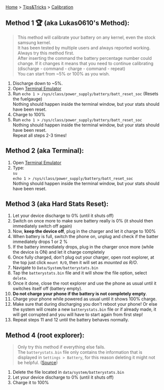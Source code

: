 [Home](/index.md)   >   [Tips&Tricks](/tips.md)   >   [Calibration](/calibration.md)

## Method 1 🏆 (aka Lukas0610's Method):
> This method will calibrate your battery on any kernel, even the stock samsung kernel. <br/>
It has been tested by multiple users and always reported working. <br/>
Always try this method first. <br/>
After inserting the command the battery percentage number could change. If it changes it means that you need to continue calibrating (discharge - command - charge - command - repeat) <br/>
You can start from ~5% or 100% as you wish.

1. Discharge down to ~5%.
2. Open [Terminal Emulator](https://play.google.com/store/apps/details?id=jackpal.androidterm&hl=en)
3. Run `echo 1 > /sys/class/power_supply/battery/batt_reset_soc` (Resets the fuelgauge) <br/>
        Nothing should happen inside the terminal window, but your stats should have been reset.
4. Charge to 100%
5. Run `echo 1 > /sys/class/power_supply/battery/batt_reset_soc` <br/>
        Nothing should happen inside the terminal window, but your stats should have been reset. <br/>
Repeat all steps 2-3 times!

## Method 2 (aka Terminal):
1. Open [Terminal Emulator](https://play.google.com/store/apps/details?id=jackpal.androidterm&hl=en)
2. Type: <br/>
  `su` <br/>
  `echo 1 > /sys/class/power_supply/battery/batt_reset_soc` <br/>
  Nothing should happen inside the terminal window, but your stats should have been reset.

## Method 3 (aka Hard Stats Reset):

1. Let your device discharge to 0% (until it shuts off)
2. Switch on once more to make sure battery really is 0% (it should then immediately switch off again)
3. Now, **keep the device off**, plug in the charger and let it charge to 100%
4. When battery is full, switch the phone on, unplug and check if the batter immediately drops 1 or 2 %
5. If the battery immediately drops, plug in the charger once more (while the device is ON) and let it charge completely
6. Once fully charged, don't plug out your charger, open root explorer, at the top just click `mount R/O`, then it will set as _mounted as R/O_.
7. Navigate to `Data/System/batterystats.bin`
8. Tap the `batterystats.bin` file and it will show the file option, select `delete`.
9. Once it done, close the root explorer and use the phone as usual until it switches itself off (battery empty).
10. **Do not charge your phone if the battery is not completely empty**.
11. Charge your phone while powered as usual until it shows 100% charge.
12. Make sure that during discharging you don't reboot your phone! Or else the system will create a new `batterystats.bin` file or if already made, it will get corrupted and you will have to start again from first step!
13. Repeat steps 11 and 12 until the battery behaves normally.

## Method 4 (root explorer):
> Only try this method if everything else fails. <br/>
> The `batterystats.bin` file only contains the information that is displayed in `Settings > Battery`, for this reason deleting it might not be helpful. ([Source](https://www.xda-developers.com/google-engineer-debunks-myth-wiping-battery-stats-does-not-improve-battery-life/))

1. Delete the file located in `data/system/batterystats.bin` <br/>
2. Let your device discharge to 0% (until it shuts off)
3. Charge it to 100%
